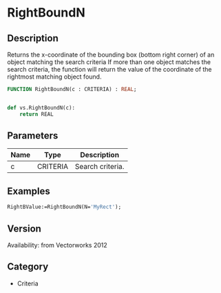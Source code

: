# RightBoundN

## Description
Returns the x-coordinate of the bounding box (bottom right corner) of an object matching the search criteria If more than one object matches the search criteria, the function will return the value of the coordinate of the rightmost matching object found.

```pascal
FUNCTION RightBoundN(c : CRITERIA) : REAL;
```

```python

def vs.RightBoundN(c):
    return REAL
```

## Parameters
|Name|Type|Description|
|---|---|---|
|c|CRITERIA|Search criteria.|

## Examples
```pascal
RightBValue:=RightBoundN(N='MyRect');
```

## Version
Availability: from Vectorworks 2012
## Category
* Criteria

